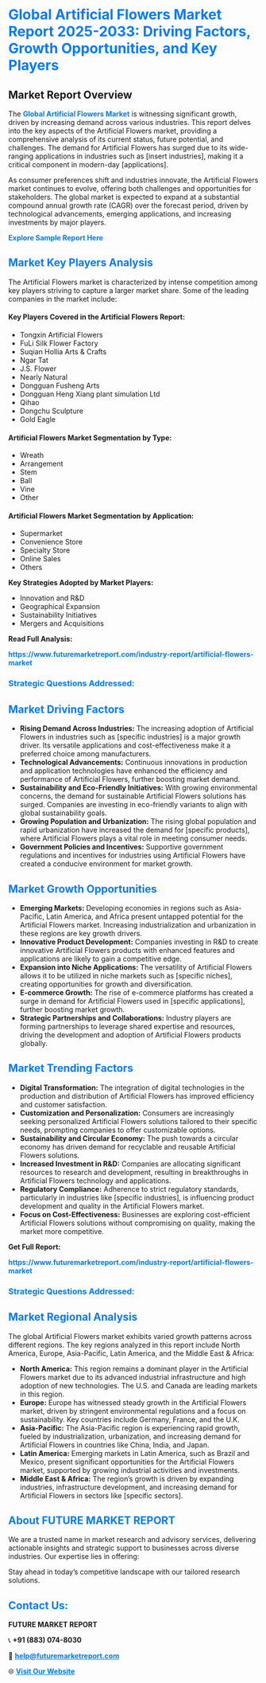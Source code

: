 <h1 style="color: #007BFF;">Global Artificial Flowers Market Report 2025-2033: Driving Factors, Growth Opportunities, and Key Players</h1>

<section id="overview">
<h2>Market Report Overview</h2>
<p>The <a href="https://www.futuremarketreport.com/industry-report/artificial-flowers-market" style="color: #007BFF; text-decoration: none;"><strong>Global Artificial Flowers Market</strong></a> is witnessing significant growth, driven by increasing demand across various industries. This report delves into the key aspects of the Artificial Flowers market, providing a comprehensive analysis of its current status, future potential, and challenges. The demand for Artificial Flowers has surged due to its wide-ranging applications in industries such as [insert industries], making it a critical component in modern-day [applications].</p>
<p>As consumer preferences shift and industries innovate, the Artificial Flowers market continues to evolve, offering both challenges and opportunities for stakeholders. The global market is expected to expand at a substantial compound annual growth rate (CAGR) over the forecast period, driven by technological advancements, emerging applications, and increasing investments by major players.</p>
</section>

<section id="overview">
<p><a href="https://www.futuremarketreport.com/request-sample/reportId=47770" style="color: #007BFF; text-decoration: none;"><strong>Explore Sample Report Here</strong></a></p>
</section>

<section id="key-players">
<h2 style="color: #007BFF;">Market Key Players Analysis</h2>
<p>The Artificial Flowers market is characterized by intense competition among key players striving to capture a larger market share. Some of the leading companies in the market include:</p>
<h4>Key Players Covered in the Artificial Flowers Report:</h4>
<ul><li>Tongxin Artificial Flowers</li><li>FuLi Silk Flower Factory</li><li>Suqian Hollia Arts &amp; Crafts</li><li>Ngar Tat</li><li>J.S. Flower</li><li>Nearly Natural</li><li>Dongguan Fusheng Arts</li><li>Dongguan Heng Xiang plant simulation Ltd</li><li>Qihao</li><li>Dongchu Sculpture</li><li>Gold Eagle</li></ul>
<h4>Artificial Flowers Market Segmentation by Type:</h4>
<ul><li>Wreath</li><li>Arrangement</li><li>Stem</li><li>Ball</li><li>Vine</li><li>Other</li></ul>

<h4>Artificial Flowers Market Segmentation by Application:</h4>
<ul><li>Supermarket</li><li>Convenience Store</li><li>Specialty Store</li><li>Online Sales</li><li>Others</li></ul>
<p><strong>Key Strategies Adopted by Market Players:</strong></p>
<ul>
<li>Innovation and R&D</li>
<li>Geographical Expansion</li>
<li>Sustainability Initiatives</li>
<li>Mergers and Acquisitions</li>
</ul>
</section>

<section>
<p><strong>Read Full Analysis: </strong></p><a href="https://www.futuremarketreport.com/industry-report/artificial-flowers-market" style="color: #007BFF; text-decoration: none;"><strong>https://www.futuremarketreport.com/industry-report/artificial-flowers-market</strong></a>
<h3 style="color: #007BFF;">Strategic Questions Addressed:</h3>
</section>

<section id="driving-factors">
<h2 style="color: #007BFF;">Market Driving Factors</h2>
<ul>
<li><strong>Rising Demand Across Industries:</strong> The increasing adoption of Artificial Flowers in industries such as [specific industries] is a major growth driver. Its versatile applications and cost-effectiveness make it a preferred choice among manufacturers.</li>
<li><strong>Technological Advancements:</strong> Continuous innovations in production and application technologies have enhanced the efficiency and performance of Artificial Flowers, further boosting market demand.</li>
<li><strong>Sustainability and Eco-Friendly Initiatives:</strong> With growing environmental concerns, the demand for sustainable Artificial Flowers solutions has surged. Companies are investing in eco-friendly variants to align with global sustainability goals.</li>
<li><strong>Growing Population and Urbanization:</strong> The rising global population and rapid urbanization have increased the demand for [specific products], where Artificial Flowers plays a vital role in meeting consumer needs.</li>
<li><strong>Government Policies and Incentives:</strong> Supportive government regulations and incentives for industries using Artificial Flowers have created a conducive environment for market growth.</li>
</ul>
</section>

<section id="growth-opportunities">
<h2 style="color: #007BFF;">Market Growth Opportunities</h2>
<ul>
<li><strong>Emerging Markets:</strong> Developing economies in regions such as Asia-Pacific, Latin America, and Africa present untapped potential for the Artificial Flowers market. Increasing industrialization and urbanization in these regions are key growth drivers.</li>
<li><strong>Innovative Product Development:</strong> Companies investing in R&D to create innovative Artificial Flowers products with enhanced features and applications are likely to gain a competitive edge.</li>
<li><strong>Expansion into Niche Applications:</strong> The versatility of Artificial Flowers allows it to be utilized in niche markets such as [specific niches], creating opportunities for growth and diversification.</li>
<li><strong>E-commerce Growth:</strong> The rise of e-commerce platforms has created a surge in demand for Artificial Flowers used in [specific applications], further boosting market growth.</li>
<li><strong>Strategic Partnerships and Collaborations:</strong> Industry players are forming partnerships to leverage shared expertise and resources, driving the development and adoption of Artificial Flowers products globally.</li>
</ul>
</section>

<section id="trending-factors">
<h2 style="color: #007BFF;">Market Trending Factors</h2>
<ul>
<li><strong>Digital Transformation:</strong> The integration of digital technologies in the production and distribution of Artificial Flowers has improved efficiency and customer satisfaction.</li>
<li><strong>Customization and Personalization:</strong> Consumers are increasingly seeking personalized Artificial Flowers solutions tailored to their specific needs, prompting companies to offer customizable options.</li>
<li><strong>Sustainability and Circular Economy:</strong> The push towards a circular economy has driven demand for recyclable and reusable Artificial Flowers solutions.</li>
<li><strong>Increased Investment in R&D:</strong> Companies are allocating significant resources to research and development, resulting in breakthroughs in Artificial Flowers technology and applications.</li>
<li><strong>Regulatory Compliance:</strong> Adherence to strict regulatory standards, particularly in industries like [specific industries], is influencing product development and quality in the Artificial Flowers market.</li>
<li><strong>Focus on Cost-Effectiveness:</strong> Businesses are exploring cost-efficient Artificial Flowers solutions without compromising on quality, making the market more competitive.</li>
</ul>
</section>

<section>
<p><strong>Get Full Report: </strong></p><a href="https://www.futuremarketreport.com/industry-report/artificial-flowers-market" style="color: #007BFF; text-decoration: none;"><strong>https://www.futuremarketreport.com/industry-report/artificial-flowers-market</strong></a>
<h3 style="color: #007BFF;">Strategic Questions Addressed:</h3>
</section>


<section id="regional-analysis">
<h2 style="color: #007BFF;">Market Regional Analysis</h2>
<p>The global Artificial Flowers market exhibits varied growth patterns across different regions. The key regions analyzed in this report include North America, Europe, Asia-Pacific, Latin America, and the Middle East & Africa:</p>
<ul>
<li><strong>North America:</strong> This region remains a dominant player in the Artificial Flowers market due to its advanced industrial infrastructure and high adoption of new technologies. The U.S. and Canada are leading markets in this region.</li>
<li><strong>Europe:</strong> Europe has witnessed steady growth in the Artificial Flowers market, driven by stringent environmental regulations and a focus on sustainability. Key countries include Germany, France, and the U.K.</li>
<li><strong>Asia-Pacific:</strong> The Asia-Pacific region is experiencing rapid growth, fueled by industrialization, urbanization, and increasing demand for Artificial Flowers in countries like China, India, and Japan.</li>
<li><strong>Latin America:</strong> Emerging markets in Latin America, such as Brazil and Mexico, present significant opportunities for the Artificial Flowers market, supported by growing industrial activities and investments.</li>
<li><strong>Middle East & Africa:</strong> The region’s growth is driven by expanding industries, infrastructure development, and increasing demand for Artificial Flowers in sectors like [specific sectors].</li>
</ul>
</section>

<footer>
<h2 style="color: #007BFF;">About FUTURE MARKET REPORT</h2>
<p>We are a trusted name in market research and advisory services, delivering actionable insights and strategic support to businesses across diverse industries. Our expertise lies in offering:</p>

<p>Stay ahead in today’s competitive landscape with our tailored research solutions.</p>

<h2 style="color: #007BFF;">Contact Us:</h2>
<p><strong>FUTURE MARKET REPORT</strong></p>
<p>📞 <strong>+91 (883) 074-8030</strong></p>
<p>📧 <strong><a href="mailto:help@futuremarketreport.com" style="color: #007BFF;">help@futuremarketreport.com</a></strong></p>
<p>🌐 <strong><a href="https://www.futuremarketreport.com/" style="color: #007BFF;">Visit Our Website</a></strong></p>
</footer>